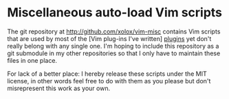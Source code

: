 # Miscellaneous auto-load Vim scripts

The git repository at <http://github.com/xolox/vim-misc> contains Vim scripts
that are used by most of the [Vim plug-ins I've written] [plugins] yet don't
really belong with any single one. I'm hoping to include this repository as a
git submodule in my other repositories so that I only have to maintain these
files in one place.

For lack of a better place: I hereby release these scripts under the MIT
license, in other words feel free to do with them as you please but don't
misrepresent this work as your own.

[plugins]: http://peterodding.com/code/vim/
